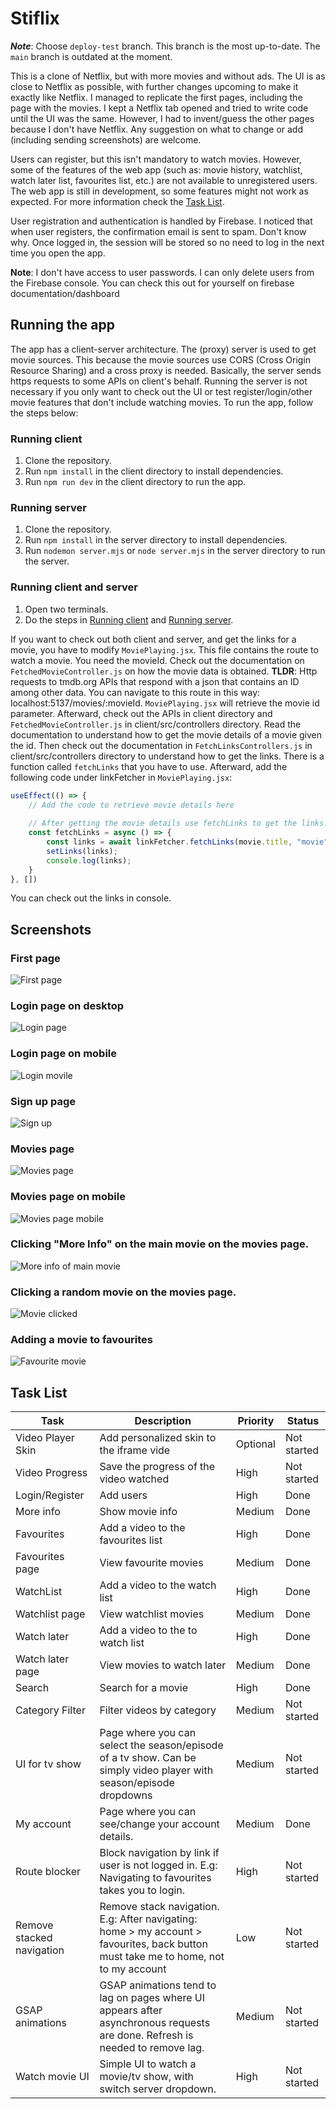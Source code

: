 # Stiflix

***Note***: Choose `deploy-test` branch. This branch is the most up-to-date. The `main` branch is outdated at the moment.

This is a clone of Netflix, but with more movies and without ads. The UI is as close
to Netflix as possible, with further changes upcoming to make it exactly like Netflix. I managed
to replicate the first pages, including the page with the movies. I kept a Netflix tab opened and
tried to write code until the UI was the same. However, I had to invent/guess the other 
pages because I don't have Netflix. Any suggestion on what to change or add (including sending screenshots)
are welcome.

Users can register, but this isn't mandatory to watch movies. However, some of the features
of the web app (such as: movie history, watchlist, watch later list, favourites list, etc.) 
are not available to unregistered users. The web app is still in development, so some features
might not work as expected. For more information check the [Task List](#task-list).

User registration and authentication is handled by Firebase. I noticed that when user registers, 
the confirmation email is sent to spam. Don't know why. Once logged in, the session will be stored
so no need to log in the next time you open the app.

**Note**: I don't have access to user passwords. I can only delete users from the Firebase console. You can check this out for yourself on firebase documentation/dashboard

## Running the app
The app has a client-server architecture. The (proxy) server is used to get movie sources. This because
the movie sources use CORS (Cross Origin Resource Sharing) and a cross proxy is needed. Basically, the server
sends https requests to some APIs on client's behalf. Running the server
is not necessary if you only want to check out the UI or test register/login/other movie features that
don't include watching movies. To run the app, follow the steps below:

### Running client

1. Clone the repository.
2. Run `npm install` in the client directory to install dependencies.
3. Run `npm run dev` in the client directory to run the app.

### Running server

1. Clone the repository.
2. Run `npm install` in the server directory to install dependencies.
3. Run `nodemon server.mjs` or `node server.mjs` in the server directory to run the server.

### Running client and server

1. Open two terminals.
2. Do the steps in [Running client](#running-client) and [Running server](#running-server).

If you want to check out both client and server, and get the links for a movie, you have to modify `MoviePlaying.jsx`.
This file contains the route to watch a movie. You need the movieId. Check out the documentation on `FetchedMovieController.js` 
on how the movie data is obtained. **TLDR**: Http requests to tmdb.org APIs that respond with a json that contains an ID among other data. You can 
navigate to this route in this way: localhost:5137/movies/:movieId. `MoviePlaying.jsx` will retrieve the movie id parameter. 
Afterward, check out the APIs in client directory and `FetchedMovieController.js` in client/src/controllers directory. Read the 
documentation to understand how to get the movie details of a movie given the id. Then check out the documentation in 
`FetchLinksControllers.js` in client/src/controllers directory to understand how to get the links. There is a function called 
`fetchLinks` that you have to use. Afterward, add the following code under linkFetcher in `MoviePlaying.jsx`:

```javascript
useEffect(() => {
    // Add the code to retrieve movie details here
    
    // After getting the movie details use fetchLinks to get the links.
    const fetchLinks = async () => {
        const links = await linkFetcher.fetchLinks(movie.title, "movie", movie.release_date, movie.id);
        setLinks(links);
        console.log(links);
    }
}, [])
```
You can check out the links in console.

## Screenshots

### First page
![First page](/screenshots/initial%20scr.png)
### Login page on desktop
![Login page](/screenshots/login%20scr.png)
### Login page on mobile
![Login movile](/screenshots/signin%20mobile.png)
### Sign up page
![Sign up](/screenshots/signup%20scr.png)
### Movies page
![Movies page](/screenshots/main%20scr.png)
### Movies page on mobile
![Movies page mobile](/screenshots/main%20mobile.png)
### Clicking "More Info" on the main movie on the movies page.
![More info of main movie](/screenshots/mainmoreinfo%20scr.png)
### Clicking a random movie on the movies page.
![Movie clicked](/screenshots/movieinfo%20scr.png)
### Adding a movie to favourites
![Favourite movie](/screenshots/moviefavourite%20scr.png)


## Task List

| Task                      | Description                                                                                                                         | Priority | Status      |
|---------------------------|-------------------------------------------------------------------------------------------------------------------------------------|----------|-------------|
| Video Player Skin         | Add personalized skin to the iframe vide                                                                                            | Optional | Not started |
| Video Progress            | Save the progress of the video watched                                                                                              | High     | Not started |
| Login/Register            | Add users                                                                                                                           | High     | Done        |
| More info                 | Show movie info                                                                                                                     | Medium   | Done        |
| Favourites                | Add a video to the favourites list                                                                                                  | High     | Done        |
| Favourites page           | View favourite movies                                                                                                               | Medium   | Done        |
| WatchList                 | Add a video to the watch list                                                                                                       | High     | Done        |
| Watchlist page            | View watchlist movies                                                                                                               | Medium   | Done        |
| Watch later               | Add a video to the to watch list                                                                                                    | High     | Done        |
| Watch later page          | View movies to watch later                                                                                                          | Medium   | Done        |
| Search                    | Search for a movie                                                                                                                  | High     | Done        |
| Category Filter           | Filter videos by category                                                                                                           | Medium   | Not started |
| UI for tv show            | Page where you can select the season/episode of a tv show. Can be simply video player with season/episode dropdowns                 | Medium   | Not started |
| My account                | Page where you can see/change your account details.                                                                                 | Medium   | Done        |
| Route blocker             | Block navigation by link if user is not logged in. E.g: Navigating to favourites takes you to login.                                | High     | Not started |
| Remove stacked navigation | Remove stack navigation. E.g: After navigating: home > my account > favourites, back button must take me to home, not to my account | Low      | Not started |
| GSAP animations           | GSAP animations tend to lag on pages where UI appears after asynchronous requests are done. Refresh is needed to remove lag.        | Medium   | Not started |
| Watch movie UI            | Simple UI to watch a movie/tv show, with switch server dropdown.                                                                    | High     | Not started |






